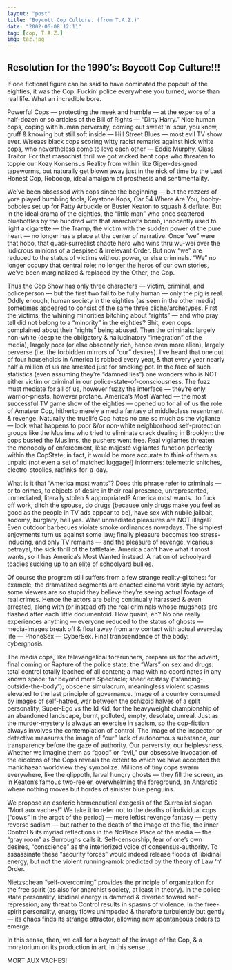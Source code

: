 ```yaml
---
layout: "post"
title: "Boycott Cop Culture. (from T.A.Z.)"
date: "2002-06-08 12:11"
tag: [cop, T.A.Z.]
img: taz.jpg
---
```


## Resolution for the 1990’s: Boycott Cop Culture!!! ##

If one fictional figure can be said to have dominated the popcult of the eighties, it was the Cop. Fuckin’ police everywhere you turned, worse than real life. What an incredible bore.

Powerful Cops — protecting the meek and humble — at the expense of a half-dozen or so articles of the Bill of Rights — “Dirty Harry.” Nice human cops, coping with human perversity, coming out sweet ‘n’ sour, you know, gruff & knowing but still soft inside — Hill Street Blues — most evil TV show ever. Wiseass black cops scoring witty racist remarks against hick white cops, who nevertheless come to love each other — Eddie Murphy, Class Traitor. For that masochist thrill we got wicked bent cops who threaten to topple our Kozy Konsensus Reality from within like Giger-designed tapeworms, but naturally get blown away just in the nick of time by the Last Honest Cop, Robocop, ideal amalgam of prosthesis and sentimentality.

We’ve been obsessed with cops since the beginning — but the rozzers of yore played bumbling fools, Keystone Kops, Car 54 Where Are You, booby-bobbies set up for Fatty Arbuckle or Buster Keaton to squash & deflate. But in the ideal drama of the eighties, the “little man” who once scattered bluebottles by the hundred with that anarchist’s bomb, innocently used to light a cigarette — the Tramp, the victim with the sudden power of the pure heart — no longer has a place at the center of narrative. Once “we” were that hobo, that quasi-surrealist chaote hero who wins thru wu-wei over the ludicrous minions of a despised & irrelevant Order. But now “we” are reduced to the status of victims without power, or else criminals. “We” no longer occupy that central role; no longer the heros of our own stories, we’ve been marginalized & replaced by the Other, the Cop.

Thus the Cop Show has only three characters — victim, criminal, and policeperson — but the first two fail to be fully human — only the pig is real. Oddly enough, human society in the eighties (as seen in the other media) sometimes appeared to consist of the same three cliche/archetypes. First the victims, the whining minorities bitching about “rights” — and who pray tell did not belong to a “minority” in the eighties? Shit, even cops complained about their “rights” being abused. Then the criminals: largely non-white (despite the obligatory & hallucinatory “integration” of the media), largely poor (or else obscenely rich, hence even more alien), largely perverse (i.e. the forbidden mirrors of “our” desires). I’ve heard that one out of four households in America is robbed every year, & that every year nearly half a million of us are arrested just for smoking pot. In the face of such statistics (even assuming they’re “damned lies”) one wonders who is NOT either victim or criminal in our police-state-of-consciousness. The fuzz must mediate for all of us, however fuzzy the interface — they’re only warrior-priests, however profane. America’s Most Wanted — the most successful TV game show of the eighties — opened up for all of us the role of Amateur Cop, hitherto merely a media fantasy of middleclass resentment & revenge. Naturally the truelife Cop hates no one so much as the vigilante — look what happens to poor &/or non-white neighborhood self-protection groups like the Muslims who tried to eliminate crack dealing in Brooklyn: the cops busted the Muslims, the pushers went free. Real vigilantes threaten the monopoly of enforcement, lèse majesté vigilantes function perfectly within the CopState; in fact, it would be more accurate to think of them as unpaid (not even a set of matched luggage!) informers: telemetric snitches, electro-stoolies, ratfinks-for-a-day.

What is it that “America most wants”? Does this phrase refer to criminals — or to crimes, to objects of desire in their real presence, unrepresented, unmediated, literally stolen & appropriated? America most wants...to fuck off work, ditch the spouse, do drugs (because only drugs make you feel as good as the people in TV ads appear to be), have sex with nubile jailbait, sodomy, burglary, hell yes. What unmediated pleasures are NOT illegal? Even outdoor barbecues violate smoke ordinances nowadays. The simplest enjoyments turn us against some law; finally pleasure becomes too stress-inducing, and only TV remains — and the pleasure of revenge, vicarious betrayal, the sick thrill of the tattletale. America can’t have what it most wants, so it has America’s Most Wanted instead. A nation of schoolyard toadies sucking up to an elite of schoolyard bullies.

Of course the program still suffers from a few strange reality-glitches: for example, the dramatized segments are enacted cinema verit style by actors; some viewers are so stupid they believe they’re seeing actual footage of real crimes. Hence the actors are being continually harassed & even arrested, along with (or instead of) the real criminals whose mugshots are flashed after each little documentoid. How quaint, eh? No one really experiences anything — everyone reduced to the status of ghosts — media-images break off & float away from any contact with actual everyday life — PhoneSex — CyberSex. Final transcendence of the body: cybergnosis.

The media cops, like televangelical forerunners, prepare us for the advent, final coming or Rapture of the police state: the “Wars” on sex and drugs: total control totally leached of all content; a map with no coordinates in any known space; far beyond mere Spectacle; sheer ecstasy (“standing-outside-the-body”); obscene simulacrum; meaningless violent spasms elevated to the last principle of governance. Image of a country consumed by images of self-hatred, war between the schizoid halves of a split personality, Super-Ego vs the Id Kid, for the heavyweight championship of an abandoned landscape, burnt, polluted, empty, desolate, unreal. Just as the murder-mystery is always an exercise in sadism, so the cop-fiction always involves the contemplation of control. The image of the inspector or detective measures the image of “our” lack of autonomous substance, our transparency before the gaze of authority. Our perversity, our helplessness. Whether we imagine them as “good” or “evil,” our obsessive invocation of the eidolons of the Cops reveals the extent to which we have accepted the manichaean worldview they symbolize. Millions of tiny cops swarm everywhere, like the qlippoth, larval hungry ghosts — they fill the screen, as in Keaton’s famous two-reeler, overwhelming the foreground, an Antarctic where nothing moves but hordes of sinister blue penguins.

We propose an esoteric hermeneutical exegesis of the Surrealist slogan “Mort aux vaches!” We take it to refer not to the deaths of individual cops (“cows” in the argot of the period) — mere leftist revenge fantasy — petty reverse sadism — but rather to the death of the image of the flic, the inner Control & its myriad reflections in the NoPlace Place of the media — the “gray room” as Burroughs calls it. Self-censorship, fear of one’s own desires, “conscience” as the interiorized voice of consensus-authority. To assassinate these “security forces” would indeed release floods of libidinal energy, but not the violent running-amok predicted by the theory of Law ‘n’ Order.

Nietzschean “self-overcoming” provides the principle of organization for the free spirit (as also for anarchist society, at least in theory). In the police-state personality, libidinal energy is dammed & diverted toward self-repression; any threat to Control results in spasms of violence. In the free-spirit personality, energy flows unimpeded & therefore turbulently but gently — its chaos finds its strange attractor, allowing new spontaneous orders to emerge.

In this sense, then, we call for a boycott of the image of the Cop, & a moratorium on its production in art. In this sense...

MORT AUX VACHES!
